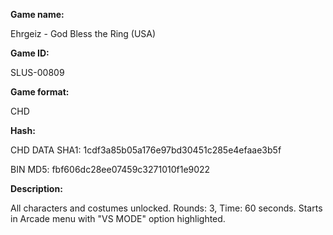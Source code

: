 **Game name:**

Ehrgeiz - God Bless the Ring (USA)

**Game ID:**

SLUS-00809

**Game format:**

CHD

**Hash:**

CHD DATA SHA1: 1cdf3a85b05a176e97bd30451c285e4efaae3b5f

BIN MD5: fbf606dc28ee07459c3271010f1e9022

**Description:**

All characters and costumes unlocked. Rounds: 3, Time: 60 seconds. Starts in Arcade menu with "VS MODE" option highlighted.